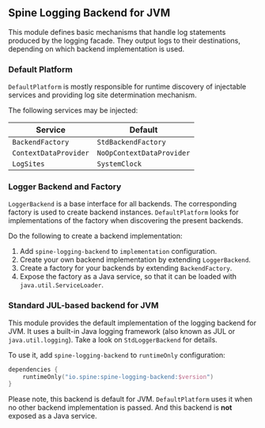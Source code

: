 ## Spine Logging Backend for JVM

This module defines basic mechanisms that handle log statements produced by the logging facade.
They output logs to their destinations, depending on which backend implementation is used.

### Default Platform

`DefaultPlatform` is mostly responsible for runtime discovery of injectable services and
providing log site determination mechanism.

The following services may be injected:

| Service | Default |
|---|---|
| `BackendFactory` | `StdBackendFactory` |
| `ContextDataProvider` | `NoOpContextDataProvider` |
| `LogSites` | `SystemClock` |

### Logger Backend and Factory

`LoggerBackend` is a base interface for all backends. The corresponding factory is used
to create backend instances. `DefaultPlatform` looks for implementations of the factory
when discovering the present backends.

Do the following to create a backend implementation:

1. Add `spine-logging-backend` to `implementation` configuration.
2. Create your own backend implementation by extending `LoggerBackend`.
3. Create a factory for your backends by extending `BackendFactory`.
4. Expose the factory as a Java service, so that it can be loaded with `java.util.ServiceLoader`.

### Standard JUL-based backend for JVM

This module provides the default implementation of the logging backend for JVM. It uses
a built-in Java logging framework (also known as JUL or `java.util.logging`). Take a look
on `StdLoggerBackend` for details.

To use it, add `spine-logging-backend` to `runtimeOnly` configuration:

```kotlin
dependencies {
    runtimeOnly("io.spine:spine-logging-backend:$version")
}
```

Please note, this backend is default for JVM. `DefaultPlatform` uses it when no other
backend implementation is passed. And this backend is **not** exposed as a Java service.
